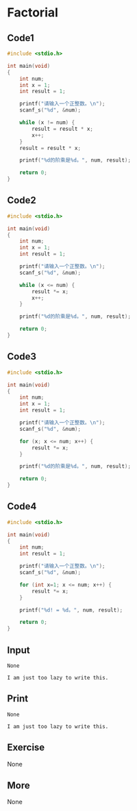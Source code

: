 # Factorial

## Code1

```C
#include <stdio.h>

int main(void)
{
	int num;
	int x = 1;
	int result = 1;

	printf("请输入一个正整数。\n");
	scanf_s("%d", &num);

	while (x != num) {
		result = result * x;
		x++;
	}
	result = result * x;

	printf("%d的阶乘是%d。", num, result);

	return 0;
}
```

## Code2

```c
#include <stdio.h>

int main(void)
{
	int num;
	int x = 1;
	int result = 1;

	printf("请输入一个正整数。\n");
	scanf_s("%d", &num);

	while (x <= num) {
		result *= x;
		x++;
	}

	printf("%d的阶乘是%d。", num, result);

	return 0;
}
```

## Code3

```c
#include <stdio.h>

int main(void)
{
	int num;
	int x = 1;
	int result = 1;

	printf("请输入一个正整数。\n");
	scanf_s("%d", &num);

	for (x; x <= num; x++) {
		result *= x;
	}

	printf("%d的阶乘是%d。", num, result);

	return 0;
}
```

## Code4

```c
#include <stdio.h>

int main(void)
{
	int num;
	int result = 1;

	printf("请输入一个正整数。\n");
	scanf_s("%d", &num);

	for (int x=1; x <= num; x++) {
		result *= x;
	}

	printf("%d! = %d。", num, result);

	return 0;
}
```

## Input

`None`

`I am just too lazy to write this.`

## Print

`None`

`I am just too lazy to write this.`

## Exercise

None

## More

None

